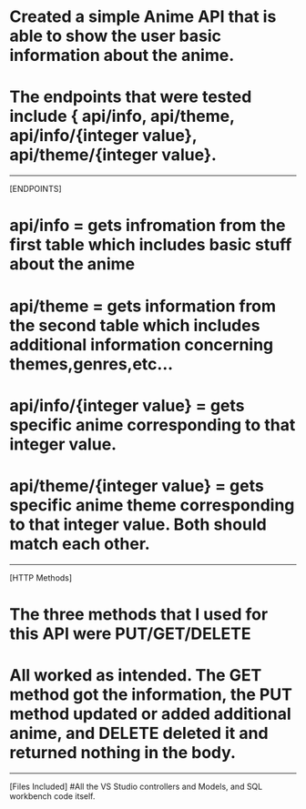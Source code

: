# Created a simple Anime API that is able to show the user basic information about the anime.
# The endpoints that were tested include { api/info, api/theme, api/info/{integer value}, api/theme/{integer value}.
-------------------------------------------------------------------------------------------------------------------------------------------------------------------------
[ENDPOINTS]
# api/info = gets infromation from the first table which includes basic stuff about the anime
# api/theme = gets information from the second table which includes additional information concerning themes,genres,etc...
# api/info/{integer value} = gets specific anime corresponding to that integer value.
# api/theme/{integer value} = gets specific anime theme corresponding to that integer value. Both should match each other.
-------------------------------------------------------------------------------------------------------------------------------------------------------------------------
[HTTP Methods]
# The three methods that I used for this API were PUT/GET/DELETE
# All worked as intended. The GET method got the information, the PUT method updated or added additional anime, and DELETE deleted it and returned nothing in the body.
-------------------------------------------------------------------------------------------------------------------------------------------------------------------------
[Files Included]
#All the VS Studio controllers and Models, and SQL workbench code itself.
